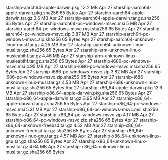 starship-aarch64-apple-darwin.pkg
12.2 MB
Apr 27
starship-aarch64-apple-darwin.pkg.sha256
65 Bytes
Apr 27
starship-aarch64-apple-darwin.tar.gz
3.6 MB
Apr 27
starship-aarch64-apple-darwin.tar.gz.sha256
65 Bytes
Apr 27
starship-aarch64-pc-windows-msvc.msi
5 MB
Apr 27
starship-aarch64-pc-windows-msvc.msi.sha256
65 Bytes
Apr 27
starship-aarch64-pc-windows-msvc.zip
3.87 MB
Apr 27
starship-aarch64-pc-windows-msvc.zip.sha256
65 Bytes
Apr 27
starship-aarch64-unknown-linux-musl.tar.gz
4.25 MB
Apr 27
starship-aarch64-unknown-linux-musl.tar.gz.sha256
65 Bytes
Apr 27
starship-arm-unknown-linux-musleabihf.tar.gz
4.46 MB
Apr 27
starship-arm-unknown-linux-musleabihf.tar.gz.sha256
65 Bytes
Apr 27
starship-i686-pc-windows-msvc.msi
4.95 MB
Apr 27
starship-i686-pc-windows-msvc.msi.sha256
65 Bytes
Apr 27
starship-i686-pc-windows-msvc.zip
3.82 MB
Apr 27
starship-i686-pc-windows-msvc.zip.sha256
65 Bytes
Apr 27
starship-i686-unknown-linux-musl.tar.gz
4.53 MB
Apr 27
starship-i686-unknown-linux-musl.tar.gz.sha256
65 Bytes
Apr 27
starship-x86_64-apple-darwin.pkg
12.6 MB
Apr 27
starship-x86_64-apple-darwin.pkg.sha256
65 Bytes
Apr 27
starship-x86_64-apple-darwin.tar.gz
3.95 MB
Apr 27
starship-x86_64-apple-darwin.tar.gz.sha256
65 Bytes
Apr 27
starship-x86_64-pc-windows-msvc.msi
5.31 MB
Apr 27
starship-x86_64-pc-windows-msvc.msi.sha256
65 Bytes
Apr 27
starship-x86_64-pc-windows-msvc.zip
4.17 MB
Apr 27
starship-x86_64-pc-windows-msvc.zip.sha256
65 Bytes
Apr 27
starship-x86_64-unknown-freebsd.tar.gz
4.52 MB
Apr 27
starship-x86_64-unknown-freebsd.tar.gz.sha256
65 Bytes
Apr 27
starship-x86_64-unknown-linux-gnu.tar.gz
4.57 MB
Apr 27
starship-x86_64-unknown-linux-gnu.tar.gz.sha256
65 Bytes
Apr 27
starship-x86_64-unknown-linux-musl.tar.gz
4.64 MB
Apr 27
starship-x86_64-unknown-linux-musl.tar.gz.sha256
65 Bytes
